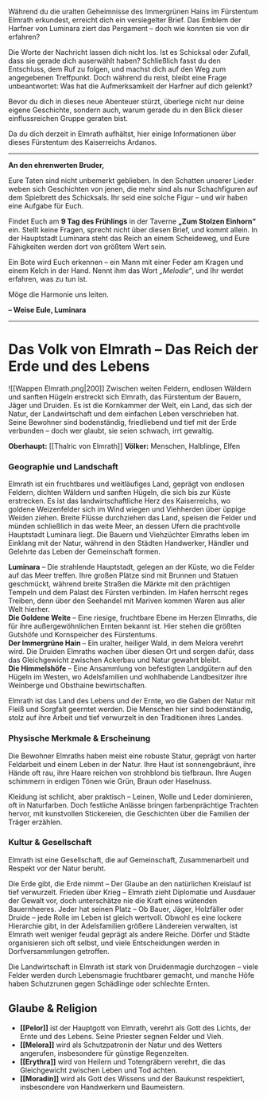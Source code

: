 
Während du die uralten Geheimnisse des Immergrünen Hains im Fürstentum Elmrath erkundest, erreicht dich ein versiegelter Brief. Das Emblem der Harfner von Luminara ziert das Pergament – doch wie konnten sie von dir erfahren?

Die Worte der Nachricht lassen dich nicht los. Ist es Schicksal oder Zufall, dass sie gerade dich auserwählt haben? Schließlich fasst du den Entschluss, dem Ruf zu folgen, und machst dich auf den Weg zum angegebenen Treffpunkt. Doch während du reist, bleibt eine Frage unbeantwortet: Was hat die Aufmerksamkeit der Harfner auf dich gelenkt?

Bevor du dich in dieses neue Abenteuer stürzt, überlege nicht nur deine eigene Geschichte, sondern auch, warum gerade du in den Blick dieser einflussreichen Gruppe geraten bist.

Da du dich derzeit in Elmrath aufhältst, hier einige Informationen über dieses Fürstentum des Kaiserreichs Ardanos.

---
**An den ehrenwerten Bruder,**

Eure Taten sind nicht unbemerkt geblieben. In den Schatten unserer Lieder weben sich Geschichten von jenen, die mehr sind als nur Schachfiguren auf dem Spielbrett des Schicksals. Ihr seid eine solche Figur – und wir haben eine Aufgabe für Euch.

Findet Euch am **9 Tag des Frühlings** in der Taverne **„Zum Stolzen Einhorn“** ein. Stellt keine Fragen, sprecht nicht über diesen Brief, und kommt allein. In der Hauptstadt Luminara steht das Reich an einem Scheideweg, und Eure Fähigkeiten werden dort von größtem Wert sein.

Ein Bote wird Euch erkennen – ein Mann mit einer Feder am Kragen und einem Kelch in der Hand. Nennt ihm das Wort _„Melodie“_, und Ihr werdet erfahren, was zu tun ist.

Möge die Harmonie uns leiten.

**– Weise Eule, Luminara**

---
# Das Volk von Elmrath – Das Reich der Erde und des Lebens
![[Wappen Elmrath.png|200]]
Zwischen weiten Feldern, endlosen Wäldern und sanften Hügeln erstreckt sich Elmrath, das Fürstentum der Bauern, Jäger und Druiden. Es ist die Kornkammer der Welt, ein Land, das sich der Natur, der Landwirtschaft und dem einfachen Leben verschrieben hat. Seine Bewohner sind bodenständig, friedliebend und tief mit der Erde verbunden – doch wer glaubt, sie seien schwach, irrt gewaltig.

**Oberhaupt:** [[Thalric von Elmrath]] 
**Völker:** Menschen, Halblinge, Elfen

### Geographie und Landschaft
Elmrath ist ein fruchtbares und weitläufiges Land, geprägt von endlosen Feldern, dichten Wäldern und sanften Hügeln, die sich bis zur Küste erstrecken. Es ist das landwirtschaftliche Herz des Kaiserreichs, wo goldene Weizenfelder sich im Wind wiegen und Viehherden über üppige Weiden ziehen. Breite Flüsse durchziehen das Land, speisen die Felder und münden schließlich in das weite Meer, an dessen Ufern die prachtvolle Hauptstadt Luminara liegt. Die Bauern und Viehzüchter Elmraths leben im Einklang mit der Natur, während in den Städten Handwerker, Händler und Gelehrte das Leben der Gemeinschaft formen.

**Luminara** – Die strahlende Hauptstadt, gelegen an der Küste, wo die Felder auf das Meer treffen. Ihre großen Plätze sind mit Brunnen und Statuen geschmückt, während breite Straßen die Märkte mit den prächtigen Tempeln und dem Palast des Fürsten verbinden. Im Hafen herrscht reges Treiben, denn über den Seehandel mit Mariven kommen Waren aus aller Welt hierher.  
**Die Goldene Weite** – Eine riesige, fruchtbare Ebene im Herzen Elmraths, die für ihre außergewöhnlichen Ernten bekannt ist. Hier stehen die größten Gutshöfe und Kornspeicher des Fürstentums.  
**Der Immergrüne Hain** – Ein uralter, heiliger Wald, in dem Melora verehrt wird. Die Druiden Elmraths wachen über diesen Ort und sorgen dafür, dass das Gleichgewicht zwischen Ackerbau und Natur gewahrt bleibt.  
**Die Himmelshöfe** – Eine Ansammlung von befestigten Landgütern auf den Hügeln im Westen, wo Adelsfamilien und wohlhabende Landbesitzer ihre Weinberge und Obsthaine bewirtschaften.

Elmrath ist das Land des Lebens und der Ernte, wo die Gaben der Natur mit Fleiß und Sorgfalt geerntet werden. Die Menschen hier sind bodenständig, stolz auf ihre Arbeit und tief verwurzelt in den Traditionen ihres Landes.
### Physische Merkmale & Erscheinung
Die Bewohner Elmraths haben meist eine robuste Statur, geprägt von harter Feldarbeit und einem Leben in der Natur. Ihre Haut ist sonnengebräunt, ihre Hände oft rau, ihre Haare reichen von strohblond bis tiefbraun. Ihre Augen schimmern in erdigen Tönen wie Grün, Braun oder Haselnuss.

Kleidung ist schlicht, aber praktisch – Leinen, Wolle und Leder dominieren, oft in Naturfarben. Doch festliche Anlässe bringen farbenprächtige Trachten hervor, mit kunstvollen Stickereien, die Geschichten über die Familien der Träger erzählen.

### Kultur & Gesellschaft
Elmrath ist eine Gesellschaft, die auf Gemeinschaft, Zusammenarbeit und Respekt vor der Natur beruht.

Die Erde gibt, die Erde nimmt – Der Glaube an den natürlichen Kreislauf ist tief verwurzelt.
Frieden über Krieg – Elmrath zieht Diplomatie und Ausdauer der Gewalt vor, doch unterschätze nie die Kraft eines wütenden Bauernheeres.
Jeder hat seinen Platz – Ob Bauer, Jäger, Holzfäller oder Druide – jede Rolle im Leben ist gleich wertvoll.
Obwohl es eine lockere Hierarchie gibt, in der Adelsfamilien größere Ländereien verwalten, ist Elmrath weit weniger feudal geprägt als andere Reiche. Dörfer und Städte organisieren sich oft selbst, und viele Entscheidungen werden in Dorfversammlungen getroffen.

Die Landwirtschaft in Elmrath ist stark von Druidenmagie durchzogen – viele Felder werden durch Lebensmagie fruchtbarer gemacht, und manche Höfe haben Schutzrunen gegen Schädlinge oder schlechte Ernten.

## Glaube & Religion
- **[[Pelor]]** ist der Hauptgott von Elmrath, verehrt als Gott des Lichts, der Ernte und des Lebens. Seine Priester segnen Felder und Vieh.
- **[[Melora]]** wird als Schutzpatronin der Natur und des Wetters angerufen, insbesondere für günstige Regenzeiten.
- **[[Erythra]]** wird von Heilern und Totengräbern verehrt, die das Gleichgewicht zwischen Leben und Tod achten.
- **[[Moradin]]** wird als Gott des Wissens und der Baukunst respektiert, insbesondere von Handwerkern und Baumeistern.